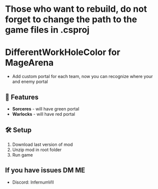# Those who want to rebuild, do not forget to change the path to the game files in .csproj

# DifferentWorkHoleColor for MageArena
- Add custom portal for each team, now you can recognize where your and enemy portal

## 🔮 Features
- **Sorceres** - will have green portal
- **Warlocks** - will have red portal

## 🛠 Setup
1. Download last version of mod
2. Unzip mod in root folder
3. Run game

## If you have issues DM ME
- Discord: InfernumVII